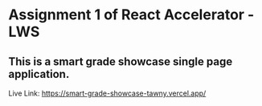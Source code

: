 # Assignment 1 of React Accelerator - LWS

## This is a smart grade showcase single page application.

Live Link: https://smart-grade-showcase-tawny.vercel.app/

